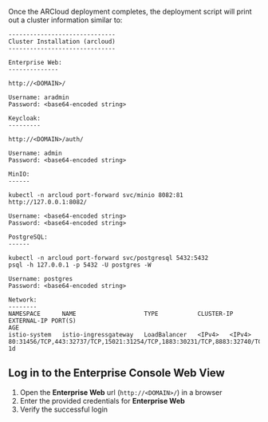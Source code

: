 Once the ARCloud deployment completes, the deployment script will print out a cluster information similar to:

```shell showLineNumbers
------------------------------
Cluster Installation (arcloud)
------------------------------

Enterprise Web:
--------------

http://<DOMAIN>/

Username: aradmin
Password: <base64-encoded string>

Keycloak:
---------

http://<DOMAIN>/auth/

Username: admin
Password: <base64-encoded string>

MinIO:
------

kubectl -n arcloud port-forward svc/minio 8082:81
http://127.0.0.1:8082/

Username: <base64-encoded string>
Password: <base64-encoded string>

PostgreSQL:
------

kubectl -n arcloud port-forward svc/postgresql 5432:5432
psql -h 127.0.0.1 -p 5432 -U postgres -W

Username: postgres
Password: <base64-encoded string>

Network:
--------
NAMESPACE      NAME                   TYPE           CLUSTER-IP        EXTERNAL-IP PORT(S)                                                        AGE
istio-system   istio-ingressgateway   LoadBalancer   <IPv4>   <IPv4>   80:31456/TCP,443:32737/TCP,15021:31254/TCP,1883:30231/TCP,8883:32740/TCP    1d
```

## Log in to the Enterprise Console Web View

1. Open the **Enterprise Web** url (`http://<DOMAIN>/`) in a browser
2. Enter the provided credentials for **Enterprise Web**
3. Verify the successful login
